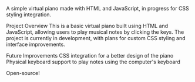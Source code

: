 A simple virtual piano made with HTML and JavaScript, in progress for CSS styling integration.

Project Overview
This is a basic virtual piano built using HTML and JavaScript, allowing users to play musical notes by clicking the keys.
The project is currently in development, with plans for custom CSS styling and interface improvements.

Future Improvements
CSS integration for a better design of the piano
Physical keyboard support to play notes using the computer's keyboard

 Open-source!
